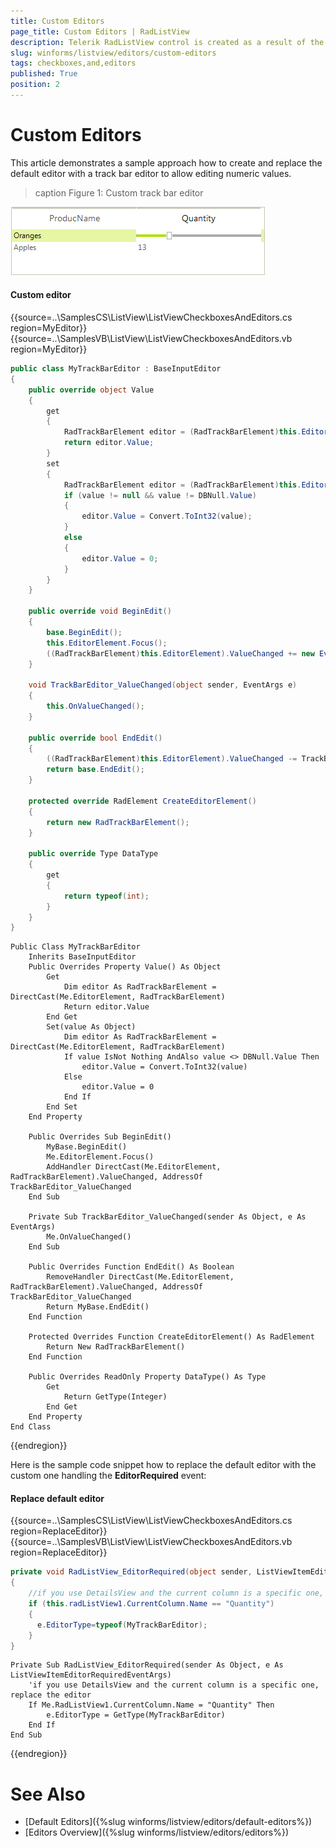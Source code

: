 ```yaml
---
title: Custom Editors
page_title: Custom Editors | RadListView
description: Telerik RadListView control is created as a result of the concord of the powerful data layer used by RadGridView and RadListControl, together with the outstanding Telerik Presentation Framework.
slug: winforms/listview/editors/custom-editors
tags: checkboxes,and,editors
published: True
position: 2 
---
```


# Custom Editors

This article demonstrates a sample approach how to create and replace the default editor with a track bar editor to allow editing numeric values.

>caption Figure 1: Custom track bar editor

![listview-editors-custom-editors 001](images/listview-editors-custom-editors001.png)

#### Custom editor

{{source=..\SamplesCS\ListView\ListViewCheckboxesAndEditors.cs region=MyEditor}} 
{{source=..\SamplesVB\ListView\ListViewCheckboxesAndEditors.vb region=MyEditor}} 

````C#
public class MyTrackBarEditor : BaseInputEditor
{
    public override object Value
    {
        get
        {
            RadTrackBarElement editor = (RadTrackBarElement)this.EditorElement;
            return editor.Value;
        }
        set
        {
            RadTrackBarElement editor = (RadTrackBarElement)this.EditorElement;
            if (value != null && value != DBNull.Value)
            {
                editor.Value = Convert.ToInt32(value);
            }
            else
            {
                editor.Value = 0;
            }
        }
    }
        
    public override void BeginEdit()
    {
        base.BeginEdit();
        this.EditorElement.Focus();
        ((RadTrackBarElement)this.EditorElement).ValueChanged += new EventHandler(TrackBarEditor_ValueChanged);
    }
    
    void TrackBarEditor_ValueChanged(object sender, EventArgs e)
    {
        this.OnValueChanged();
    }
    
    public override bool EndEdit()
    {
        ((RadTrackBarElement)this.EditorElement).ValueChanged -= TrackBarEditor_ValueChanged;
        return base.EndEdit();
    }
            
    protected override RadElement CreateEditorElement()
    {
        return new RadTrackBarElement();
    }

    public override Type DataType
    {
        get
        {
            return typeof(int);
        }
    }
}

````
````VB.NET
Public Class MyTrackBarEditor
    Inherits BaseInputEditor
    Public Overrides Property Value() As Object
        Get
            Dim editor As RadTrackBarElement = DirectCast(Me.EditorElement, RadTrackBarElement)
            Return editor.Value
        End Get
        Set(value As Object)
            Dim editor As RadTrackBarElement = DirectCast(Me.EditorElement, RadTrackBarElement)
            If value IsNot Nothing AndAlso value <> DBNull.Value Then
                editor.Value = Convert.ToInt32(value)
            Else
                editor.Value = 0
            End If
        End Set
    End Property

    Public Overrides Sub BeginEdit()
        MyBase.BeginEdit()
        Me.EditorElement.Focus()
        AddHandler DirectCast(Me.EditorElement, RadTrackBarElement).ValueChanged, AddressOf TrackBarEditor_ValueChanged
    End Sub

    Private Sub TrackBarEditor_ValueChanged(sender As Object, e As EventArgs)
        Me.OnValueChanged()
    End Sub

    Public Overrides Function EndEdit() As Boolean
        RemoveHandler DirectCast(Me.EditorElement, RadTrackBarElement).ValueChanged, AddressOf TrackBarEditor_ValueChanged
        Return MyBase.EndEdit()
    End Function

    Protected Overrides Function CreateEditorElement() As RadElement
        Return New RadTrackBarElement()
    End Function

    Public Overrides ReadOnly Property DataType() As Type
        Get
            Return GetType(Integer)
        End Get
    End Property
End Class

````

{{endregion}} 

Here is the sample code snippet how to replace the default editor with the custom one handling the **EditorRequired** event:

#### Replace default editor

{{source=..\SamplesCS\ListView\ListViewCheckboxesAndEditors.cs region=ReplaceEditor}} 
{{source=..\SamplesVB\ListView\ListViewCheckboxesAndEditors.vb region=ReplaceEditor}} 

````C#
private void RadListView_EditorRequired(object sender, ListViewItemEditorRequiredEventArgs e)
{
    //if you use DetailsView and the current column is a specific one, replace the editor
    if (this.radListView1.CurrentColumn.Name == "Quantity")
    {
      e.EditorType=typeof(MyTrackBarEditor);
    }
}

````
````VB.NET
Private Sub RadListView_EditorRequired(sender As Object, e As ListViewItemEditorRequiredEventArgs)
    'if you use DetailsView and the current column is a specific one, replace the editor
    If Me.RadListView1.CurrentColumn.Name = "Quantity" Then
        e.EditorType = GetType(MyTrackBarEditor)
    End If
End Sub

````

{{endregion}} 

# See Also

* [Default Editors]({%slug winforms/listview/editors/default-editors%})		
* [Editors Overview]({%slug winforms/listview/editors/editors%})

